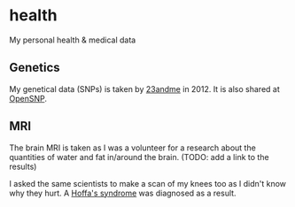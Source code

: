 health
======

My personal health &amp; medical data

Genetics
--------

My genetical data (SNPs) is taken by [23andme](https://www.23andme.com/) in 2012. It is also shared at [OpenSNP](https://opensnp.org/users/637).

MRI
---

The brain MRI is taken as I was a volunteer for a research about the quantities of water and fat in/around the brain. (TODO: add a link to the results)

I asked the same scientists to make a scan of my knees too as I didn't know why they hurt. A [Hoffa's syndrome](http://orthopaedic.com.sg/hoffas-syndrome-fat-pad-impingement-syndrome-a-cause-of-anterior-knee-pain/) was diagnosed as a result.
